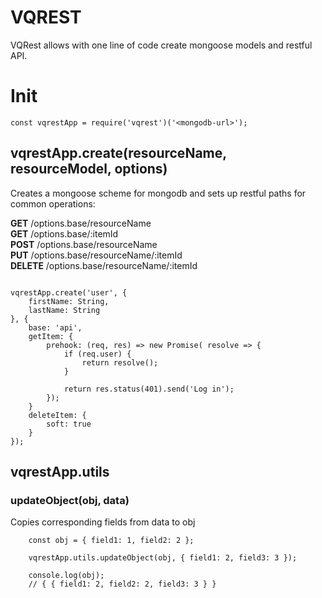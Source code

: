# VQREST

VQRest allows with one line of code create mongoose models and restful API.


# Init
```
const vqrestApp = require('vqrest')('<mongodb-url>');
```

## vqrestApp.create(resourceName, resourceModel, options)

Creates a mongoose scheme for mongodb and sets up restful paths for common operations:

**GET** /options.base/resourceName<br>
**GET** /options.base/:itemId<br>
**POST** /options.base/resourceName<br>
**PUT** /options.base/resourceName/:itemId<br>
**DELETE** /options.base/resourceName/:itemId

```

vqrestApp.create('user', {
    firstName: String,
    lastName: String
}, {
    base: 'api',
    getItem: {
        prehook: (req, res) => new Promise( resolve => {
            if (req.user) {
                return resolve();
            }

            return res.status(401).send('Log in');
        });
    }
    deleteItem: {
        soft: true
    }
});
```

## vqrestApp.utils

### updateObject(obj, data)
Copies corresponding fields from data to obj

```
    const obj = { field1: 1, field2: 2 };

    vqrestApp.utils.updateObject(obj, { field1: 2, field3: 3 });

    console.log(obj);
    // { { field1: 2, field2: 2, field3: 3 } }
```
